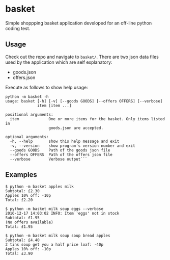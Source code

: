 # basket
Simple shoppping basket application developed for an off-line python coding test.

## Usage
Check out the repo and navigate to `basket/`.  There are two json data files used by
the application which are self explanatory:
 - goods.json
 - offers.json

Execute as follows to show help usage:
```
python -m basket -h
usage: basket [-h] [-v] [--goods GOODS] [--offers OFFERS] [--verbose]
              item [item ...]

positional arguments:
  item             One or more items for the basket. Only items listed in
                   goods.json are accepted.

optional arguments:
  -h, --help       show this help message and exit
  -v, --version    show program's version number and exit
  --goods GOODS    Path of the goods json file
  --offers OFFERS  Path of the offers json file
  --verbose        Verbose output```
```
  
## Examples
```
$ python -m basket apples milk
Subtotal: £2.30
Apples 10% off: -10p
Total: £2.20
```
```
$ python -m basket milk soup eggs --verbose
2016-12-17 14:03:02 INFO: Item 'eggs' not in stock
Subtotal: £1.95
(No offers available)
Total: £1.95
```
```
$ python -m basket milk soup soup bread apples
Subtotal: £4.40
2 tins soup get you a half price loaf: -40p
Apples 10% off: -10p
Total: £3.90
```

